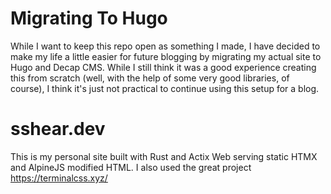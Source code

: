 # Migrating To Hugo

While I want to keep this repo open as something I made, I have decided to make my life a little easier for future blogging by migrating my actual site to Hugo and Decap CMS. While I still think it was a good experience creating this from scratch (well, with the help of some very good libraries, of course), I think it's just not practical to continue using this setup for a blog.

sshear.dev
==========

This is my personal site built with Rust and Actix Web serving static HTMX and AlpineJS modified HTML.
I also used the great project https://terminalcss.xyz/
